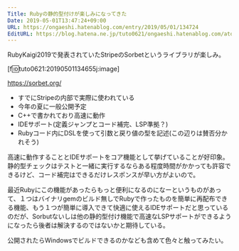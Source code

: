 ```yaml
---
Title: Rubyの静的型付けが楽しみになってきた
Date: 2019-05-01T13:47:24+09:00
URL: https://ongaeshi.hatenablog.com/entry/2019/05/01/134724
EditURL: https://blog.hatena.ne.jp/tuto0621/ongaeshi.hatenablog.com/atom/entry/17680117127099070695
---
```



RubyKaigi2019で発表されていたStripeのSorbetというライブラリが楽しみ。

[f:id:tuto0621:20190501134655j:image]

https://sorbet.org/

- すでにStripeの内部で実際に使われている
- 今年の夏に一般公開予定
- C++で書かれており高速に動作
- IDEサポート(定義ジャンプとコード補完、LSP準拠？)
- Rubyコード内にDSLを使って引数と戻り値の型を記述(この辺りは賛否分かれそう)

高速に動作することとIDEサポートをコア機能として挙げていることが好印象。静的型チェックはテストと一緒に実行するならある程度時間がかかっても許容できるけど、コード補完はできるだけレスポンスが早い方がよいので。

最近Rubyにこの機能があったらもっと便利になるのになーというものがあって、１つはバイナリgemのビルド無しでRubyで作ったものを簡単に再配布できる機能、もう１つが簡単に導入できて快適に使えるIDEサポートだと思っているのだが、Sorbutないしは他の静的型付け機能で高速なLSPサポートができるようになったら後者は解決するのではないかと期待している。

公開されたらWindowsでビルドできるのかなども含めて色々と触ってみたい。





